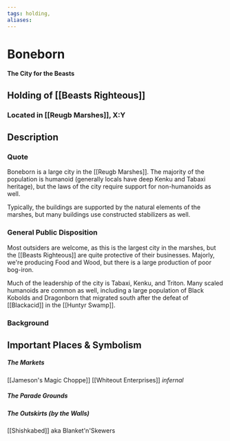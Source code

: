 ```yaml
---
tags: holding,
aliases:
---
```

# Boneborn
#### The City for the Beasts
## Holding of [[Beasts Righteous]]
### Located in [[Reugb Marshes]], X:Y
## Description
### Quote

Boneborn is a large city in the [[Reugb Marshes]]. The majority of the population is humanoid (generally locals have deep Kenku and Tabaxi heritage), but the laws of the city require support for non-humanoids as well.

Typically, the buildings are supported by the natural elements of the marshes, but many buildings use constructed stabilizers as well.

### General Public Disposition

Most outsiders are welcome, as this is the largest city in the marshes, but the [[Beasts Righteous]] are quite protective of their businesses. Majorly, we're producing Food and Wood, but there is a large production of poor bog-iron.

Much of the leadership of the city is Tabaxi, Kenku, and Triton. Many scaled humanoids are common as well, including a large population of Black Kobolds and Dragonborn that migrated south after the defeat of [[Blackacid]] in the [[Huntyr Swamp]].

### Background
## Important Places & Symbolism

##### The Markets
[[Jameson's Magic Choppe]]
[[Whiteout Enterprises]] *infernal* 

##### The Parade Grounds

##### The Outskirts (by the Walls)
[[Shishkabed]] aka Blanket'n'Skewers

